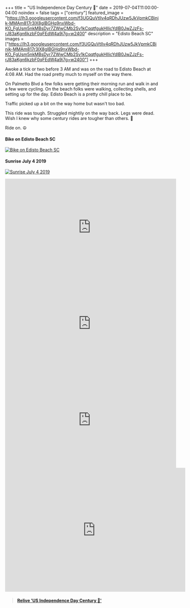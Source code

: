 +++
title =  "US Independence Day Century 💯"
date = 2019-07-04T11:00:00-04:00
noindex = false
tags = ["century"]
featured_image = "https://lh3.googleusercontent.com/f3UGQuVtIlv4qRDhJUzw5JkVpmkCBinjk-MMAm817r3lX8gIBGHq9nxWbd-KO_FgUsm5nkMBsDyr7ZWwCMb2Sv1kCqqtfgukHIlicYdlB0JwZJzFs-rJ83aKgn6kzbF0qFEdW4a9i7g=w2400"
description = "Edisto Beach SC"
images = ["https://lh3.googleusercontent.com/f3UGQuVtIlv4qRDhJUzw5JkVpmkCBinjk-MMAm817r3lX8gIBGHq9nxWbd-KO_FgUsm5nkMBsDyr7ZWwCMb2Sv1kCqqtfgukHIlicYdlB0JwZJzFs-rJ83aKgn6kzbF0qFEdW4a9i7g=w2400"]
+++

Awoke a tick or two before 3 AM and was on the road to Edisto Beach at 4:08 AM. Had the road pretty much to myself on the way there.

On Palmetto Blvd a few folks were getting their morning run and walk in and a few were cycling. On the beach folks were walking, collecting shells, and setting up for the day. Edisto Beach is a pretty chill place to be.

Traffic picked up a bit on the way home but wasn't too bad.

This ride was tough. Struggled mightily on the way back. Legs were dead. Wish I knew why some century rides are tougher than others. 🤔

Ride on. ☮

#### Bike on Edisto Beach SC
[![Bike on Edisto Beach SC](https://lh3.googleusercontent.com/ClcYp3wolD-Sm075t680xOm-7gR1bCSy32hl4RaYq2lOzRZSGr3Uudx8YJ_voKQvZffEvMIl-rJS_ecwmNSxVVA87ubrxD5gJdYm6v9uarhzDc8e8OYipK-BX0zYQkN3Uj_Z7qRUDkY=w2400)](https://lh3.googleusercontent.com/ClcYp3wolD-Sm075t680xOm-7gR1bCSy32hl4RaYq2lOzRZSGr3Uudx8YJ_voKQvZffEvMIl-rJS_ecwmNSxVVA87ubrxD5gJdYm6v9uarhzDc8e8OYipK-BX0zYQkN3Uj_Z7qRUDkY=w2400)

#### Sunrise July 4 2019
[![Sunrise July 4 2019](https://lh3.googleusercontent.com/rQqB1Kw6h1WUZso1vqNIak9hzkEc0INgtoWu5PXidCmf-8TdbMoNoW3b4c4T_ibuuK8uh_FC28k8jBEjkysH5Vm94Eg7UtmyNBNKNHdRWADJMloytDZ-JlToSXLlyqF8cv5UuJps65c=w2400)](https://lh3.googleusercontent.com/rQqB1Kw6h1WUZso1vqNIak9hzkEc0INgtoWu5PXidCmf-8TdbMoNoW3b4c4T_ibuuK8uh_FC28k8jBEjkysH5Vm94Eg7UtmyNBNKNHdRWADJMloytDZ-JlToSXLlyqF8cv5UuJps65c=w2400)

<iframe width="560" height="315" src="https://www.youtube.com/embed/IpyKBe7snVI" frameborder="0" allow="accelerometer; autoplay; encrypted-media; gyroscope; picture-in-picture" allowfullscreen></iframe>

<iframe width="560" height="315" src="https://www.youtube.com/embed/JHSL6_bXxvc" frameborder="0" allow="accelerometer; autoplay; encrypted-media; gyroscope; picture-in-picture" allowfullscreen></iframe>

<iframe width="560" height="315" src="https://www.youtube.com/embed/l8V7EfPe3D4" frameborder="0" allow="accelerometer; autoplay; encrypted-media; gyroscope; picture-in-picture" allowfullscreen></iframe>

<iframe height='405' width='590' frameborder='0' allowtransparency='true' scrolling='no' src='https://www.strava.com/activities/2503718670/embed/f3d971596e5c6cc90544b02ff45c0ed4280ee1e1'></iframe>

<blockquote class="embedly-card" data-card-controls="0" data-card-key="f1631a41cb254ca5b035dc5747a5bd75"><h4><a href="https://www.relive.cc/view/2503718670?r=embed-site">Relive 'US Independence Day Century 💯'</a></h4></blockquote>
        <script async src="https://cdn.embedly.com/widgets/platform.js" charset="UTF-8"></script>
